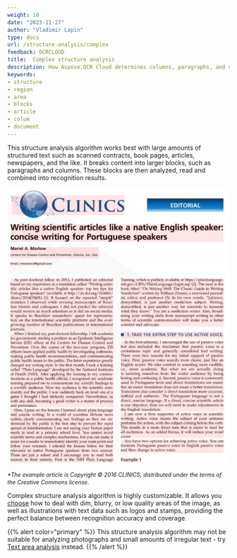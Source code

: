 ```yaml
---
weight: 10
date: "2023-11-27"
author: "Vladimir Lapin"
type: docs
url: /structure-analysis/complex
feedback: OCRCLOUD
title:  Complex structure analysis
description: How Aspose.OCR Cloud determines columns, paragraphs, and other major blocks of text.
keywords:
- structure
- region
- area
- blocks
- article
- colum
- document
---
```


This structure analysis algorithm works best with large amounts of structured text such as scanned contracts, book pages, articles, newspapers, and the like. It breaks content into larger blocks, such as paragraphs and columns. These blocks are then analyzed, read and combined into recognition results.

![Complex structure analysis algorithm](dsr.png)

<span style="font-size: 90%;">_\*The example article is Copyright &copy; 2016 CLINICS, distributed under the terms of the Creative Commons license._</span>

Complex structure analysis algorithm is highly customizable. It allows you [choose](/ocr/dsr-confidence/) how to deal with dim, blurry, or low quality areas of the image, as well as illustrations with text data such as logos and stamps, providing the perfect balance between recognition accuracy and coverage.

{{% alert color="primary" %}}
This structure analysis algorithm may not be suitable for analyzing photographs and small amounts of irregular text - try [Text area analysis](/ocr/structure-analysis/text/) instead.
{{% /alert %}}

